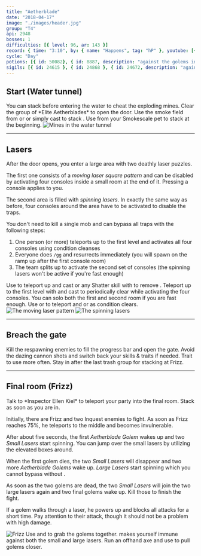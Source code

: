 ```yaml
---
title: "Aetherblade"
date: "2018-04-17"
image: "./images/header.jpg"
group: "T4"
api: 2948
bosses: 1
difficulties: [{ level: 96, ar: 143 }]
record: { time: "3:10", by: { name: "Happens", tag: "hP" }, youtube: [{ id: "VkfhMuvB4a0", name: "Guts", specialization: "Chronomancer" }]}
cycle: "Day"
potions: [{ id: 50082}, { id: 8887, description: "against the golems in the final room" }]
sigils: [{ id: 24615 }, { id: 24868 }, { id: 24672, description: "against the golems in the final room" }]
---
```


## Start (Water tunnel) <Item id="50082" text="false"/>

<Grid>
<Column>
You can stack <Effect name="stealth"/> before entering the water to cheat the exploding mines.    
Clear the group of *Elite Aetherblades* to open the door.

<Tips>
    <Tip specialization="thief">Use the smoke field from <Skill id="13113"/> or <Skill id="14184"/> or simply cast <Skill id="13117"/> to stack <Effect name="stealth"/>.</Tip>
    <Tip specialization="ranger">Use <Skill id="31568"/> from your Smokescale pet to stack <Effect name="stealth"/> at the beginning.</Tip>
</Tips>
</Column>

<Column width="5" compact>
<Image src="./images/start.jpg" title="Mines in the water tunnel" compact/>
</Column>
</Grid>

---

## Lasers <Item id="50082" text="false"/>

<Grid>
<Column>
After the door opens, you enter a large area with two deathly laser puzzles.

The first one consists of a _moving laser square pattern_ and can be disabled by activating four consoles inside a small room at the end of it. Pressing a console applies <Condition name="immobile"/> to you.

The second area is filled with _spinning lasers_. In exactly the same way as before, four consoles around the area have to be activated to disable the traps.

You don't need to kill a single mob and can bypass all traps with the following steps:

1. One person (or more) teleports up to the first level and activates all four consoles using condition cleanses
2. Everyone does `/gg` and resurrects immediately (you will spawn on the ramp up after the first console room)
3. The team splits up to activate the second set of consoles (the spinning lasers won't be active if you're fast enough)

<Tips>
    <Tip specialization="mesmer">Use <Skill id="29578"/> to teleport up and cast <Skill id="30305"/> or any Shatter skill with <Trait id="740"/> to remove <Condition name="immobile"/>.</Tip>
    <Tip specialization="elementalist">Teleport up to the first level with <Skill id="5536"/> and cast <Skill id="5507"/> to periodically clear <Condition name="immobile"/> while activating the four consoles.</Tip>
    <Tip specialization="daredevil">You can solo both the first and second room if you are fast enough. Use <Skill id="13002"/> or <Skill id="13025"/> to teleport and <Trait id="1964"/> or <Skill id="13062"/> as condition clears.</Tip>
</Tips>
</Column>

<Column width="6" compact>
<Image src="./images/moving_lasers.jpg" title="The moving laser pattern"/>
<Image src="./images/spinning_lasers.jpg" title="The spinning lasers"/>
</Column>
</Grid>

---

## Breach the gate <Item id="50082" text="false"/>

<Grid>
<Column>
Kill the respawning enemies to fill the progress bar and open the gate. Avoid the dazing cannon shots and switch back your skills & traits if needed.
</Column>

<Column>
<Tips>
    <Tip specialization="mesmer">Trait <Trait id="751"/> to use <Skill id="10363"/> more often.</Tip>
    <Tip specialization="elementalist">Stay in <Skill id="5492"/> after the last trash group for <Boon name="might"/> stacking at Frizz.</Tip>
</Tips>
</Column>
</Grid>

---

## <Boss red/> Final room (Frizz) <Item id="8887" text="false"/><Item id="24672" text="false"/>

<Grid>
<Column>
Talk to *Inspector Ellen Kiel* to teleport your party into the final room. Stack <Boon name="might"/> as soon as you are in.

Initially, there are Frizz and two Inquest enemies to fight. As soon as Frizz reaches 75%, he teleports to the middle and becomes invulnerable.

After about five seconds, the first _Aetherblade Golem_ wakes up and two _Small Lasers_ start spinning. You can jump over the small lasers by utilizing the elevated boxes around.

When the first golem dies, the two _Small Lasers_ will disappear and two more _Aetherblade Golems_ wake up. _Large Lasers_ start spinning which you cannot bypass without <Effect name="invulnerability"/>.

As soon as the two golems are dead, the two _Small Lasers_ will join the two large lasers again and two final golems wake up. Kill those to finish the fight.

If a golem walks through a laser, he powers up and blocks all attacks for a short time. Pay attention to their <Control name="pull"/> attack, though it should not be a problem with high damage.
</Column>

<Column compact>
<Image src="./images/frizz.jpg" title="Frizz"/>

<Tips>
    <Tip specialization="mesmer">Use <Skill id="10363"/> and <Skill id="30359"/> to grab the golems together. <Skill id="10192"/> makes yourself immune against both the small and large lasers.</Tip>
    <Tip specialization="ranger">Run an offhand axe and use <Skill id="12638"/> to pull golems closer.</Tip>
</Tips>
</Column>
</Grid>
